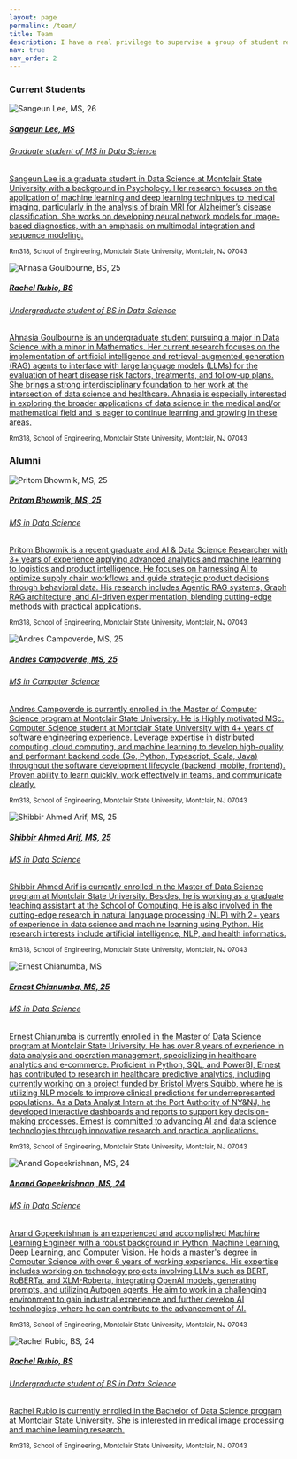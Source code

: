 ```yaml
---
layout: page
permalink: /team/
title: Team
description: I have a real privilege to supervise a group of student researchers to carry out various clinical and biomedical informatics studies. Here are the members affiliated with my research group.
nav: true
nav_order: 2
---
```


<h3 class="mt-4">Current Students</h3>


<div class="card hoverable">
        <div class="row no-gutters">
            <div class="col-sm-4 col-md-3">
                <img src="../assets/img/profile/SangeunLee.png.jpg" class="card-img img-fluid" alt="Sangeun Lee, MS, 26">
            </div>
            <div class="team col-sm-8 col-md-9">
                <div class="card-body">
                     <a href="https://www.linkedin.com/in/ahnasia-goulbourne-302920190" target="_blank" rel="noopener noreferrer">
                    <h5 class="card-title"> Sangeun Lee, MS</h5>
                    <h6 class="card-subtitle mb-2 text-muted">Graduate student of MS in Data Science</h6>
                    <p class="card-text">
                        Sangeun Lee is a graduate student in Data Science at Montclair State University with a background in Psychology. Her research focuses on the application of machine learning and deep learning techniques to medical imaging, particularly in the analysis of brain MRI for Alzheimer’s disease classification. 
                        She works on developing neural network models for image-based diagnostics, with an emphasis on multimodal integration and sequence modeling.
                    </p>
                    </a>
                        <a href="mailto:lees37@montclair.edu" class="card-link"><i class="fas fa-envelope"></i></a>
                        <a href="https://www.linkedin.com/in/sangeun-lee-480a35361/" class="card-link" target="_blank" rel="noopener noreferrer"><i class="fas fa-globe"></i></a>
                    <p class="card-text">
                        <small class="test-muted"><i class="fas fa-thumbtack"></i> Rm318, School of Engineering, Montclair State University, Montclair, NJ 07043
                        </small>
                    </p>
                </div>
            </div>
        </div>
</div>

<div class="card hoverable">
        <div class="row no-gutters">
            <div class="col-sm-4 col-md-3">
                <img src="../assets/img/profile/AhnasiaGoulbourne.jpg" class="card-img img-fluid" alt="Ahnasia Goulbourne, BS, 25">
            </div>
            <div class="team col-sm-8 col-md-9">
                <div class="card-body">
                     <a href="https://www.linkedin.com/in/ahnasia-goulbourne-302920190" target="_blank" rel="noopener noreferrer">
                    <h5 class="card-title"> Rachel Rubio, BS</h5>
                    <h6 class="card-subtitle mb-2 text-muted">Undergraduate student of BS in Data Science</h6>
                    <p class="card-text">
                        Ahnasia Goulbourne is an undergraduate student pursuing a major in Data Science with a minor in Mathematics. Her current research focuses on the implementation of artificial intelligence and retrieval-augmented generation (RAG) agents to interface with large language models (LLMs) for the evaluation of heart disease risk factors, treatments, and follow-up plans. 
                        She brings a strong interdisciplinary foundation to her work at the intersection of data science and healthcare. Ahnasia is especially interested in exploring the broader applications of data science in the medical and/or mathematical field and is eager to continue learning and growing in these areas.
                    </p>
                    </a>
                        <a href="mailto:goulbournea1@montclair.edu" class="card-link"><i class="fas fa-envelope"></i></a>
                        <a href="https://www.linkedin.com/in/Rachel2025/" class="card-link" target="_blank" rel="noopener noreferrer"><i class="fas fa-globe"></i></a>
                    <p class="card-text">
                        <small class="test-muted"><i class="fas fa-thumbtack"></i> Rm318, School of Engineering, Montclair State University, Montclair, NJ 07043
                        </small>
                    </p>
                </div>
            </div>
        </div>
</div>



<h3 class="mt-4">Alumni</h3>

<div class="card hoverable">
        <div class="row no-gutters">
            <div class="col-sm-4 col-md-3">
                <img src="../assets/img/profile/PritomBhowmik.jpg" class="card-img img-fluid" alt="Pritom Bhowmik, MS, 25">
            </div>
            <div class="team col-sm-8 col-md-9">
                <div class="card-body">
                     <a href="https://linkedin.com/in/bhowmikpritom" target="_blank" rel="noopener noreferrer">
                    <h5 class="card-title"> Pritom Bhowmik, MS, 25</h5>
                    <h6 class="card-subtitle mb-2 text-muted">MS in Data Science</h6>
                    <p class="card-text">
                        Pritom Bhowmik is a recent graduate and AI & Data Science Researcher with 3+ years of experience applying advanced analytics and machine learning to logistics and product intelligence. 
                        He focuses on harnessing AI to optimize supply chain workflows and guide strategic product decisions through behavioral data. His research includes Agentic RAG systems, Graph RAG architecture, and AI-driven experimentation, blending cutting-edge methods with practical applications.
                    </p>
                    </a>
                        <a href="mailto:bhowmikp1@montclair.edu" class="card-link"><i class="fas fa-envelope"></i></a>
                        <a href="tel:+1%20862%20399%209031" class="card-link"><i class="fas fa-phone"></i></a>
                        <a href="https://pritom02bh.github.io/" class="card-link"><i class="fab fa-github"></i></a>
                        <a href="https://linkedin.com/in/bhowmikpritom" class="card-link" target="_blank" rel="noopener noreferrer"><i class="fas fa-globe"></i></a>
                    <p class="card-text">
                        <small class="test-muted"><i class="fas fa-thumbtack"></i> Rm318, School of Engineering, Montclair State University, Montclair, NJ 07043
                        </small>
                    </p>
                </div>
            </div>
        </div>
</div>

<div class="mt-3"></div>

<div class="card hoverable">
        <div class="row no-gutters">
            <div class="col-sm-4 col-md-3">
                <img src="../assets/img/profile/AndresCampoverde.png" class="card-img img-fluid" alt="Andres Campoverde, MS, 25">
            </div>
            <div class="team col-sm-8 col-md-9">
                <div class="card-body">
                     <a href="https://linkedin.com/in/wilson-andres-campoverde" target="_blank" rel="noopener noreferrer">
                    <h5 class="card-title"> Andres Campoverde, MS, 25</h5>
                    <h6 class="card-subtitle mb-2 text-muted">MS in Computer Science</h6>
                    <p class="card-text">
                        Andres Campoverde is currently enrolled in the Master of Computer Science program at Montclair State University. 
                        He is Highly motivated MSc. Computer Science student at Montclair State University with 4+ years of software engineering experience. 
                        Leverage expertise in distributed computing, cloud computing, and machine learning to develop high-quality and performant backend code (Go, Python, Typescript, Scala, Java) throughout the software development lifecycle (backend, mobile, frontend). 
                        Proven ability to learn quickly, work effectively in teams, and communicate clearly.
                    </p>
                    </a>
                        <a href="mailto:campoverdea4@montclair.edu" class="card-link"><i class="fas fa-envelope"></i></a>
                        <a href="tel:+1%20551%20375%209511" class="card-link"><i class="fas fa-phone"></i></a>
                        <a href="https://linkedin.com/in/wilson-andres-campoverde" class="card-link" target="_blank" rel="noopener noreferrer"><i class="fas fa-globe"></i></a>
                    <p class="card-text">
                        <small class="test-muted"><i class="fas fa-thumbtack"></i> Rm318, School of Engineering, Montclair State University, Montclair, NJ 07043
                        </small>
                    </p>
                </div>
            </div>
        </div>
</div>

<div class="mt-3"></div>

<div class="card hoverable">
        <div class="row no-gutters">
            <div class="col-sm-4 col-md-3">
                <img src="../assets/img/profile/ShibbirAhmed.png" class="card-img img-fluid" alt="Shibbir Ahmed Arif, MS, 25">
            </div>
            <div class="team col-sm-8 col-md-9">
                <div class="card-body">
                     <a href="https://www.linkedin.com/in/ShibbirAhmedArif/" target="_blank" rel="noopener noreferrer">
                    <h5 class="card-title"> Shibbir Ahmed Arif, MS, 25</h5>
                    <h6 class="card-subtitle mb-2 text-muted">MS in Data Science</h6>
                    <p class="card-text">
                        Shibbir Ahmed Arif is currently enrolled in the Master of Data Science program at Montclair State University. 
                        Besides, he is working as a graduate teaching assistant at the School of Computing. 
                        He is also involved in the cutting-edge research in natural language processing (NLP) with 2+ years of experience in data science and machine learning using Python. 
                        His research interests include artificial intelligence, NLP, and health informatics.                    
                    </p>
                    </a>
                        <a href="mailto:arifs1@montclair.edu" class="card-link"><i class="fas fa-envelope"></i></a>
                        <a href="tel:+1%20914%20882%206658" class="card-link"><i class="fas fa-phone"></i></a>
                        <a href="https://orcid.org/0009-0009-2379-1208" class="card-link" target="_blank" rel="noopener noreferrer"><i class="fab fa-orcid"></i></a>
                        <a href="https://x.com/Shibbir888" class="card-link" target="_blank" rel="noopener noreferrer"><i class="fab fa-twitter"></i></a>
                        <a href="https://www.linkedin.com/in/ShibbirAhmedArif/" class="card-link" target="_blank" rel="noopener noreferrer"><i class="fas fa-globe"></i></a>
                    <p class="card-text">
                        <small class="test-muted"><i class="fas fa-thumbtack"></i> Rm318, School of Engineering, Montclair State University, Montclair, NJ 07043
                        </small>
                    </p>
                </div>
            </div>
        </div>
</div>

<div class="mt-3"></div>

<div class="card hoverable">
        <div class="row no-gutters">
            <div class="col-sm-4 col-md-3">
                <img src="../assets/img/profile/ErnestC.png" class="card-img img-fluid" alt="Ernest Chianumba, MS">
            </div>
            <div class="team col-sm-8 col-md-9">
                <div class="card-body">
                     <a href="https://www.linkedin.com/in/ernest-chianumba" target="_blank" rel="noopener noreferrer">
                    <h5 class="card-title"> Ernest Chianumba, MS, 25</h5>
                    <h6 class="card-subtitle mb-2 text-muted">MS in Data Science</h6>
                    <p class="card-text">
                        Ernest Chianumba is currently enrolled in the Master of Data Science program at Montclair State University. 
                        He has over 8 years of experience in data analysis and operation management, specializing in healthcare analytics and e-commerce. 
                        Proficient in Python, SQL, and PowerBI, Ernest has contributed to research in healthcare predictive analytics, including currently working on a project funded by Bristol Myers Squibb, where he is utilizing NLP models to improve clinical predictions for underrepresented populations. 
                        As a Data Analyst Intern at the Port Authority of NY&NJ, he developed interactive dashboards and reports to support key decision-making processes. Ernest is committed to advancing AI and data science technologies through innovative research and practical applications.                   
                    </p>
                    </a>
                        <a href="mailto:chianumbae1@montclair.edu" class="card-link"><i class="fas fa-envelope"></i></a>
                        <a href="tel:+1%20973%20517%206484" class="card-link"><i class="fas fa-phone"></i></a>
                        <a href="https://www.linkedin.com/in/ernest-chianumba" class="card-link" target="_blank" rel="noopener noreferrer"><i class="fas fa-globe"></i></a>
                    <p class="card-text">
                        <small class="test-muted"><i class="fas fa-thumbtack"></i> Rm318, School of Engineering, Montclair State University, Montclair, NJ 07043
                        </small>
                    </p>
                </div>
            </div>
        </div>
</div>

<div class="mt-3"></div>

<div class="card hoverable">
        <div class="row no-gutters">
            <div class="col-sm-4 col-md-3">
                <img src="../assets/img/profile/AnandGopeekrishnan.png" class="card-img img-fluid" alt="Anand Gopeekrishnan, MS, 24">
            </div>
            <div class="team col-sm-8 col-md-9">
                <div class="card-body">
                     <a href="https://www.linkedin.com/in/anand-gopeekrishnan/" target="_blank" rel="noopener noreferrer">
                    <h5 class="card-title"> Anand Gopeekrishnan, MS, 24</h5>
                    <h6 class="card-subtitle mb-2 text-muted">MS in Data Science</h6>
                    <p class="card-text">
                        Anand Gopeekrishnan is an experienced and accomplished Machine Learning Engineer with a robust background in Python, Machine Learning, Deep Learning, and Computer Vision. 
                        He holds a master's degree in Computer Science with over 6 years of working experience. 
                        His expertise includes working on technology projects involving LLMs such as BERT, RoBERTa, and XLM-Roberta, integrating OpenAI models, generating prompts, and utilizing Autogen agents. 
                        He aim to work in a challenging environment to gain industrial experience and further develop AI technologies, where he can contribute to the advancement of AI.                    
                    </p>
                    </a>
                        <a href="mailto:gopeekrishna1@montclair.edu" class="card-link"><i class="fas fa-envelope"></i></a>
                        <a href="tel:+1%20609%20598%205125" class="card-link"><i class="fas fa-phone"></i></a>
                        <a href="https://orcid.org/0009-0009-1082-8462" class="card-link" target="_blank" rel="noopener noreferrer"><i class="fab fa-orcid"></i></a>
                        <a href="https://www.linkedin.com/in/anand-gopeekrishnan/" class="card-link" target="_blank" rel="noopener noreferrer"><i class="fas fa-globe"></i></a>
                    <p class="card-text">
                        <small class="test-muted"><i class="fas fa-thumbtack"></i> Rm318, School of Engineering, Montclair State University, Montclair, NJ 07043
                        </small>
                    </p>
                </div>
            </div>
        </div>
</div>

<div class="mt-3"></div>

<div class="card hoverable">
        <div class="row no-gutters">
            <div class="col-sm-4 col-md-3">
                <img src="../assets/img/profile/RachelRubio.png" class="card-img img-fluid" alt="Rachel Rubio, BS, 24">
            </div>
            <div class="team col-sm-8 col-md-9">
                <div class="card-body">
                     <a href="https://www.linkedin.com/in/Rachel2025/" target="_blank" rel="noopener noreferrer">
                    <h5 class="card-title"> Rachel Rubio, BS</h5>
                    <h6 class="card-subtitle mb-2 text-muted">Undergraduate student of BS in Data Science</h6>
                    <p class="card-text">
                        Rachel Rubio is currently enrolled in the Bachelor of Data Science program at Montclair State University. 
                        She is interested in medical image processing and machine learning research.
                    </p>
                    </a>
                        <a href="mailto:rubior1@montclair.edu" class="card-link"><i class="fas fa-envelope"></i></a>
                        <a href="tel:+1%20732%20770%200656" class="card-link"><i class="fas fa-phone"></i></a>
                        <a href="https://www.linkedin.com/in/Rachel2025/" class="card-link" target="_blank" rel="noopener noreferrer"><i class="fas fa-globe"></i></a>
                    <p class="card-text">
                        <small class="test-muted"><i class="fas fa-thumbtack"></i> Rm318, School of Engineering, Montclair State University, Montclair, NJ 07043
                        </small>
                    </p>
                </div>
            </div>
        </div>
</div>

